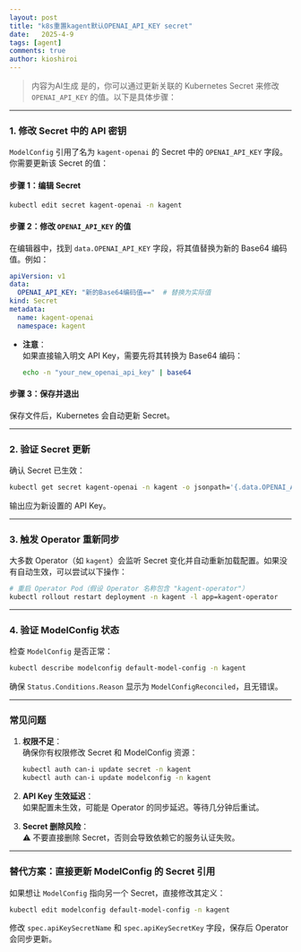 ```yaml
---
layout: post
title: "k8s重置kagent默认OPENAI_API_KEY secret"
date:   2025-4-9
tags: [agent]
comments: true
author: kioshiroi
---
```

> 内容为AI生成
是的，你可以通过更新关联的 Kubernetes Secret 来修改 `OPENAI_API_KEY` 的值。以下是具体步骤：

---

### **1. 修改 Secret 中的 API 密钥**
`ModelConfig` 引用了名为 `kagent-openai` 的 Secret 中的 `OPENAI_API_KEY` 字段。你需要更新该 Secret 的值：

#### **步骤 1：编辑 Secret**
```bash
kubectl edit secret kagent-openai -n kagent
```

#### **步骤 2：修改 `OPENAI_API_KEY` 的值**
在编辑器中，找到 `data.OPENAI_API_KEY` 字段，将其值替换为新的 Base64 编码值。例如：
```yaml
apiVersion: v1
data:
  OPENAI_API_KEY: "新的Base64编码值=="  # 替换为实际值
kind: Secret
metadata:
  name: kagent-openai
  namespace: kagent
```

- **注意**：  
  如果直接输入明文 API Key，需要先将其转换为 Base64 编码：
  ```bash
  echo -n "your_new_openai_api_key" | base64
  ```

#### **步骤 3：保存并退出**
保存文件后，Kubernetes 会自动更新 Secret。

---

### **2. 验证 Secret 更新**
确认 Secret 已生效：
```bash
kubectl get secret kagent-openai -n kagent -o jsonpath='{.data.OPENAI_API_KEY}' | base64 -d
```
输出应为新设置的 API Key。

---

### **3. 触发 Operator 重新同步**
大多数 Operator（如 `kagent`）会监听 Secret 变化并自动重新加载配置。如果没有自动生效，可以尝试以下操作：
```bash
# 重启 Operator Pod（假设 Operator 名称包含 "kagent-operator"）
kubectl rollout restart deployment -n kagent -l app=kagent-operator
```

---

### **4. 验证 ModelConfig 状态**
检查 `ModelConfig` 是否正常：
```bash
kubectl describe modelconfig default-model-config -n kagent
```
确保 `Status.Conditions.Reason` 显示为 `ModelConfigReconciled`，且无错误。

---

### **常见问题**
1. **权限不足**：  
   确保你有权限修改 Secret 和 ModelConfig 资源：
   ```bash
   kubectl auth can-i update secret -n kagent
   kubectl auth can-i update modelconfig -n kagent
   ```

2. **API Key 生效延迟**：  
   如果配置未生效，可能是 Operator 的同步延迟。等待几分钟后重试。

3. **Secret 删除风险**：  
   ⚠️ 不要直接删除 Secret，否则会导致依赖它的服务认证失败。

---

### **替代方案：直接更新 ModelConfig 的 Secret 引用**
如果想让 `ModelConfig` 指向另一个 Secret，直接修改其定义：
```bash
kubectl edit modelconfig default-model-config -n kagent
```
修改 `spec.apiKeySecretName` 和 `spec.apiKeySecretKey` 字段，保存后 Operator 会同步更新。
